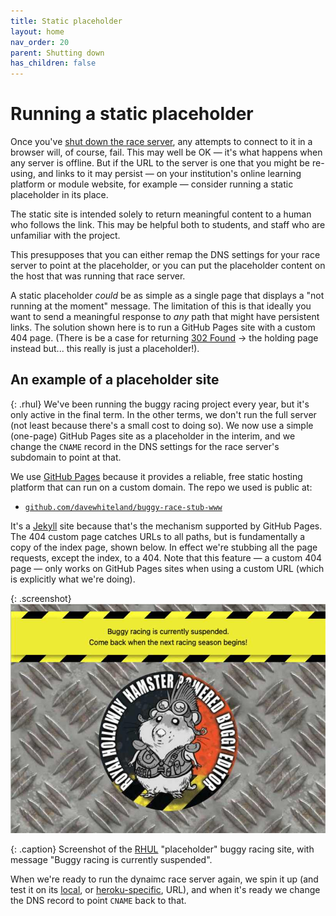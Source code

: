 ```yaml
---
title: Static placeholder
layout: home
nav_order: 20
parent: Shutting down
has_children: false
---
```



# Running a static placeholder

Once you've [shut down the race server](../shutdown), any attempts to connect to
it in a browser will, of course, fail. This may well be OK — it's what happens
when any server is offline. But if the URL to the server is one that you might
be re-using, and links to it may persist — on your institution's online learning
platform or module website, for example — consider running a static placeholder
in its place.

The static site is intended solely to return meaningful content to a human who
follows the link. This may be helpful both to students, and staff who are
unfamiliar with the project.

This presupposes that you can either remap the DNS settings for your race server
to point at the placeholder, or you can put the placeholder content on the host
that was running that race server.

A static placeholder _could_ be as simple as a single page that displays a
"not running at the moment" message. The limitation of this is that ideally you
want to send a meaningful response to _any_ path that might have persistent
links. The solution shown here is to run a GitHub Pages site with a custom 404
page. (There is be a case for returning
[302 Found](https://developer.mozilla.org/en-US/docs/Web/HTTP/Status/302)
 → the holding page instead but... this really is just a placeholder!).

## An example of a placeholder site

{: .rhul}
We've been running the buggy racing project every year, but it's only active in
the final term. In the other terms, we don't run the full server (not least
because there's a small cost to doing so). We now use a simple (one-page)
GitHub Pages site as a placeholder in the interim, and we change the `CNAME`
record in the DNS settings for the race server's subdomain to point at that.

We use [GitHub Pages](https://pages.github.com) because it provides a reliable,
free static hosting platform that can run on a custom domain. The repo we used
is public at:

* [`github.com/davewhiteland/buggy-race-stub-www`](https://github.com/davewhiteland/buggy-race-stub-www)

It's a [Jekyll](https://jekyllrb.com) site because that's the mechanism
supported by GitHub Pages. The 404 custom page catches URLs to all paths, but
is fundamentally a copy of the index page, shown below. In effect we're stubbing
all the page requests, except the index, to a 404. Note that this feature —
a custom 404 page — only works on GitHub Pages sites when using a custom URL
(which is explicitly what we're doing).

{: .screenshot}
![Screenshot of Royal Holloway's buggy-racing project showing "currently suspended"](/docs/img/screenshots/shut-down-placeholder.jpg)

{: .caption}
Screenshot of the [RHUL](../glossary#rhul) "placeholder" buggy racing site, with
message "Buggy racing is currently suspended".

When we're ready to run the dynaimc race server again, we spin it up (and test
it on its [local](../hosting/heroku), or [heroku-specific](../hosting/heroku),
URL), and when it's ready we change the DNS record to point `CNAME` back to
that.

